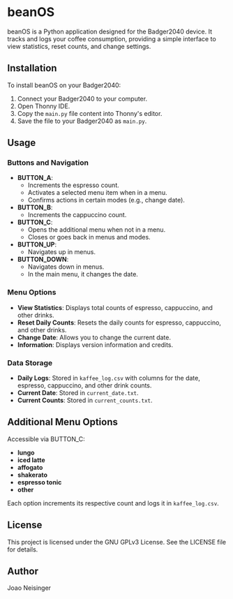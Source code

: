 # beanOS

beanOS is a Python application designed for the Badger2040 device. It tracks and logs your coffee consumption, providing a simple interface to view statistics, reset counts, and change settings.

## Installation

To install beanOS on your Badger2040:
1. Connect your Badger2040 to your computer.
2. Open Thonny IDE.
3. Copy the `main.py` file content into Thonny's editor.
4. Save the file to your Badger2040 as `main.py`.

## Usage

### Buttons and Navigation

- **BUTTON_A**: 
  - Increments the espresso count.
  - Activates a selected menu item when in a menu.
  - Confirms actions in certain modes (e.g., change date).
- **BUTTON_B**: 
  - Increments the cappuccino count.
- **BUTTON_C**: 
  - Opens the additional menu when not in a menu.
  - Closes or goes back in menus and modes.
- **BUTTON_UP**: 
  - Navigates up in menus.
- **BUTTON_DOWN**: 
  - Navigates down in menus.
  - In the main menu, it changes the date.

### Menu Options

- **View Statistics**: Displays total counts of espresso, cappuccino, and other drinks.
- **Reset Daily Counts**: Resets the daily counts for espresso, cappuccino, and other drinks.
- **Change Date**: Allows you to change the current date.
- **Information**: Displays version information and credits.

### Data Storage

- **Daily Logs**: Stored in `kaffee_log.csv` with columns for the date, espresso, cappuccino, and other drink counts.
- **Current Date**: Stored in `current_date.txt`.
- **Current Counts**: Stored in `current_counts.txt`.

## Additional Menu Options

Accessible via BUTTON_C:
- **lungo**
- **iced latte**
- **affogato**
- **shakerato**
- **espresso tonic**
- **other**

Each option increments its respective count and logs it in `kaffee_log.csv`.

## License

This project is licensed under the GNU GPLv3 License. See the LICENSE file for details.

## Author

Joao Neisinger
